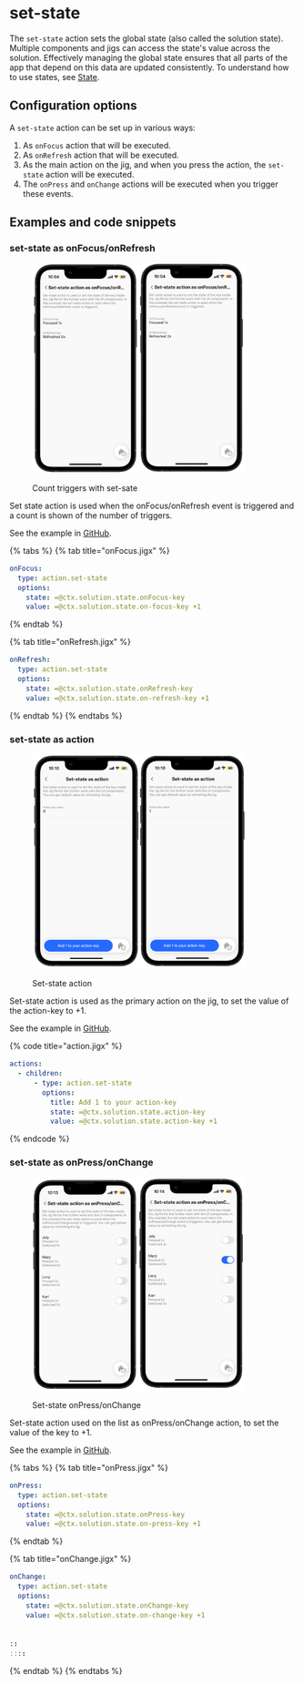 # set-state

The `set-state` action sets the global state (also called the solution state). Multiple components and jigs can access the state's value across the solution. Effectively managing the global state ensures that all parts of the app that depend on this data are updated consistently. To understand how to use states, see [State](https://docs.jigx.com/building-apps-with-jigx/logic/state).

## Configuration options

A `set-state` action can be set up in various ways:

1. As `onFocus` action that will be executed.
2. As `onRefresh` action that will be executed.
3. As the main action on the jig, and when you press the action, the `set-state` action will be executed.
4. The `onPress` and `onChange` actions will be executed when you trigger these events.

## Examples and code snippets

### set-state as onFocus/onRefresh

<figure><img src="../../.gitbook/assets/Set-state-OnFocus.PNG" alt="Count triggers with set-sate" width="375"><figcaption><p>Count triggers with set-sate</p></figcaption></figure>

Set state action is used when the onFocus/onRefresh event is triggered and a count is shown of the number of triggers.

See the example in [GitHub](https://github.com/jigx-com/jigx-samples/blob/main/quickstart/jigx-samples/jigs/jigx-actions/set-state/static-data/set-state-focus-refresh.jigx).

{% tabs %}
{% tab title="onFocus.jigx" %}
```yaml
onFocus: 
  type: action.set-state
  options:
    state: =@ctx.solution.state.onFocus-key
    value: =@ctx.solution.state.on-focus-key +1 
```
{% endtab %}

{% tab title="onRefresh.jigx" %}
```yaml
onRefresh: 
  type: action.set-state
  options:
    state: =@ctx.solution.state.onRefresh-key
    value: =@ctx.solution.state.on-refresh-key +1
```
{% endtab %}
{% endtabs %}

### set-state as action

<figure><img src="../../.gitbook/assets/Set-state-Action.PNG" alt="Set-state action" width="375"><figcaption><p>Set-state action</p></figcaption></figure>

Set-state action is used as the primary action on the jig, to set the value of the action-key to +1.

See the example in [GitHub](https://github.com/jigx-com/jigx-samples/blob/main/quickstart/jigx-samples/jigs/jigx-actions/set-state/static-data/set-state-action.jigx).

{% code title="action.jigx" %}
```yaml
actions:
  - children:
      - type: action.set-state
        options:
          title: Add 1 to your action-key
          state: =@ctx.solution.state.action-key
          value: =@ctx.solution.state.action-key +1
```
{% endcode %}

### set-state as onPress/onChange

<figure><img src="../../.gitbook/assets/Set-state-onPress.PNG" alt="Set-state onPress/onChange" width="375"><figcaption><p>Set-state onPress/onChange</p></figcaption></figure>

Set-state action used on the list as onPress/onChange action, to set the value of the key to +1.

See the example in [GitHub](https://github.com/jigx-com/jigx-samples/blob/main/quickstart/jigx-samples/jigs/jigx-actions/set-state/static-data/set-state-onpress-onchange.jigx).

{% tabs %}
{% tab title="onPress.jigx" %}
```yaml
onPress: 
  type: action.set-state
  options:
    state: =@ctx.solution.state.onPress-key
    value: =@ctx.solution.state.on-press-key +1
```
{% endtab %}

{% tab title="onChange.jigx" %}
```yaml
onChange: 
  type: action.set-state
  options:
    state: =@ctx.solution.state.onChange-key
    value: =@ctx.solution.state.on-change-key +1


::
::::
```
{% endtab %}
{% endtabs %}
